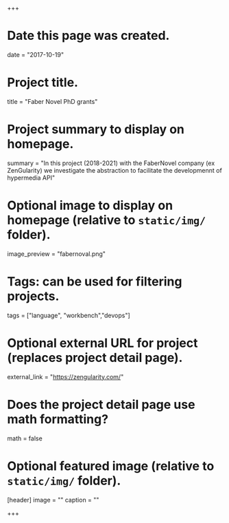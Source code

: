 +++
# Date this page was created.
date = "2017-10-19"

# Project title.
title = "Faber Novel PhD grants"

# Project summary to display on homepage.
summary = "In this project (2018-2021) with the FaberNovel company (ex ZenGularity) we investigate the abstraction to facilitate the developmennt of hypermedia API"

# Optional image to display on homepage (relative to `static/img/` folder).
image_preview = "fabernoval.png"

# Tags: can be used for filtering projects.
tags = ["language", "workbench","devops"]

# Optional external URL for project (replaces project detail page).
external_link = "https://zengularity.com/"

# Does the project detail page use math formatting?
math = false

# Optional featured image (relative to `static/img/` folder).
[header]
image = ""
caption = ""

+++

